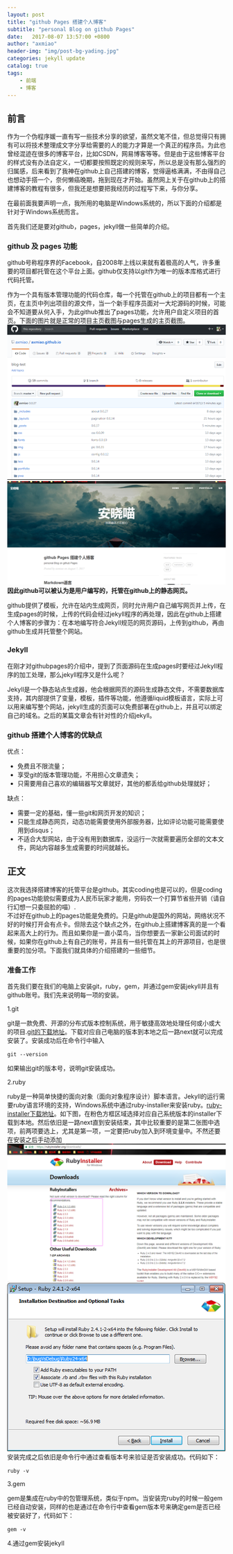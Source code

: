 ```yaml
---
layout: post
title: "github Pages 搭建个人博客"
subtitle: "personal Blog on github Pages"
date:   2017-08-07 13:57:00 +0800
author: "axmiao"
header-img: "img/post-bg-yading.jpg"
categories: jekyll update
catalog: true
tags: 
    - 前端
    - 博客
---
```


## 前言

作为一个伪程序媛一直有写一些技术分享的欲望，虽然文笔不佳，但总觉得只有拥有可以将技术整理成文字分享给需要的人的能力才算是一个真正的程序员。为此也曾经混迹在很多的博客平台，比如CSDN，网易博客等等。但是由于这些博客平台的样式没有办法自定义，一切都要按照既定的规则来写，所以总是没有那么强烈的归属感，后来看到了我神在github上自己搭建的博客，觉得逼格满满，不由得自己也想动手搭一个，奈何懒癌晚期，拖到现在才开始。虽然网上关于在github上的搭建博客的教程有很多，但我还是想要把我经历的过程写下来，与你分享。  

在最前面我要声明一点，我所用的电脑是Windows系统的，所以下面的介绍都是针对于Windows系统而言。

首先我们还是要对github，pages，jekyll做一些简单的介绍。

### github 及 pages 功能

github号称程序界的Facebook，自2008年上线以来就有着极高的人气，许多重要的项目都托管在这个平台上面。github仅支持以git作为唯一的版本库格式进行代码托管。

作为一个具有版本管理功能的代码仓库，每一个托管在github上的项目都有一个主页，在主页中列出项目的源文件，当一个新手程序员面对一大坨源码的时候，可能会不知道要从何入手，为此github推出了pages功能，允许用户自定义项目的首页。下面的图片就是正常的项目主页截图与pages生成的主页截图。  
![项目主页](/img/post_pic_03/post_03_01.png "项目主页")
![pages生成的项目主页](/img/post_pic_03/post_03_02.png "pages生成的项目主页")
**因此github可以被认为是用户编写的，托管在github上的静态网页。**  

github提供了模板，允许在站内生成网页，同时允许用户自己编写网页并上传，在生成pages的时候，上传的代码会经过jekyll程序的再处理，因此在github上搭建个人博客的步骤为：在本地编写符合Jekyll规范的网页源码，上传到github，再由github生成并托管整个网站。

### Jekyll

在刚才对githubpages的介绍中，提到了页面源码在生成pages时要经过Jekyll程序的加工处理，那么jekyll程序又是什么呢？

Jekyll是一个静态站点生成器，他会根据网页的源码生成静态文件，不需要数据库支持，其内部提供了变量，模板，插件等功能，他遵循liquid模板语言，实际上可以用来编写整个网站，jekyll生成的页面可以免费部署在github上，并且可以绑定自己的域名。之后的某篇文章会有针对性的介绍jekyll。

### github 搭建个人博客的优缺点

优点：
  * 免费且不限流量；
  * 享受git的版本管理功能，不用担心文章遗失；
  * 只需要用自己喜欢的编辑器写文章就好，其他的都丢给github处理就好；

缺点：
  * 需要一定的基础，懂一些git和网页开发的知识；
  * 只能生成静态网页，动态功能需要使用外部服务器，比如评论功能可能需要使用到disqus；
  * 不适合大型网站，由于没有用到数据库，没运行一次就需要遍历全部的文本文件，网站内容越多生成需要的时间就越长。


## 正文

这次我选择搭建博客的托管平台是github。其实coding也是可以的，但是coding的pages功能貌似需要成为人民币玩家才能用，穷码农一个打算节省些开销（请自行幻想一只委屈脸的喵）.  
不过好在github上的pages功能是免费的。只是github是国外的网站，网络状况不好的时候打开会有点卡。但除去这个缺点之外，在github上搭建博客真的是一个看起来高大上的行为。而且如果你是一直小菜鸟，当你想要去一家新公司面试的时候，如果你在github上有自己的账号，并且有一些托管在其上的开源项目，也是很重要的加分项。下面我们就具体的介绍搭建的一些细节。


### 准备工作

首先我们要在我们的电脑上安装git，ruby，gem，并通过gem安装jekyll并且有github账号。我们先来说明每一项的安装。

1.git  

git是一款免费、开源的分布式版本控制系统，用于敏捷高效地处理任何或小或大的项目.[git的下载地址](https://git-scm.com/downloads)。下载对应自己电脑的版本到本地之后一路next就可以完成安装了。安装成功后在命令行中输入 
```
git --version
```
如果输出git的版本号，说明git安装成功。

2.ruby  

ruby是一种简单快捷的面向对象（面向对象程序设计）脚本语言。Jekyll的运行需要ruby语言环境的支持，Windows系统中通过ruby-installer来安装ruby。[ruby-installer下载地址](https://rubyinstaller.org/downloads/)。如下图，在粉色方框区域选择对应自己系统版本的installer下载到本地。然后依旧是一路next直到安装结束，其中比较重要的是第二张图中选项，前两项要选上，尤其是第一项，一定要把ruby加入到环境变量中。不然还要在安装之后手动添加
![installer-list](/img/post_pic_03/post_03_03.png "installer-list")
![installer-setting](/img/post_pic_03/post_03_04.png "installer-setting")
安装完成之后依旧是命令行中通过查看版本号来验证是否安装成功。代码如下：
```
ruby -v
```

3.gem

gem是集成在ruby中的包管理系统，类似于npm。当安装完ruby的时候一般gem已经自动安装，同样的也是通过在命令行中查看gem版本号来确定gem是否已经被安装好了，代码如下：
```
gem -v
```

4.通过gem安装jekyll
